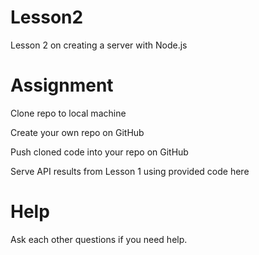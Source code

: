 # Lesson2
Lesson 2 on creating a server with Node.js

# Assignment
Clone repo to local machine

Create your own repo on GitHub

Push cloned code into your repo on GitHub

Serve API results from Lesson 1 using provided code here


# Help
Ask each other questions if you need help.
